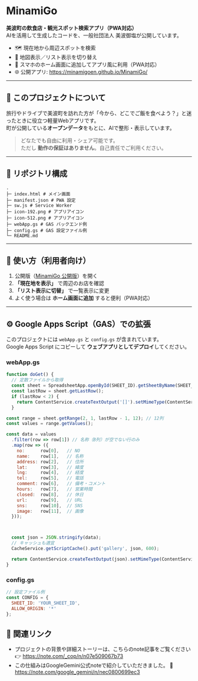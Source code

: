 # MinamiGo

**美波町の飲食店・観光スポット検索アプリ（PWA対応）**  
AIを活用して生成したコードを、一般社団法人 美波御塩が公開しています。

- 🗺️ 現在地から周辺スポットを検索  
- 📃 地図表示／リスト表示を切り替え  
- 📲 スマホのホーム画面に追加してアプリ風に利用（PWA対応）  
- 🌐 公開アプリ: https://minamigoen.github.io/MinamiGo/

---

## 📝 このプロジェクトについて
旅行やドライブで美波町を訪れた方が「今から、どこでご飯を食べよう？」と迷ったときに役立つ軽量Webアプリです。  
町が公開している**オープンデータ**をもとに、AIで整形・表示しています。  

> どなたでも自由に利用・シェア可能です。  
> ただし **動作の保証はありません**。自己責任でご利用ください。

---

## 📂 リポジトリ構成
```
.
├─ index.html # メイン画面
├─ manifest.json # PWA 設定
├─ sw.js # Service Worker
├─ icon-192.png # アプリアイコン
├─ icon-512.png # アプリアイコン
├─ webApp.gs # GAS バックエンド例
├─ config.gs # GAS 設定ファイル例
└─ README.md
```

---

## 🚀 使い方（利用者向け）

1. 公開版（[MinamiGo 公開版](https://minamigoen.github.io/MinamiGo/)）を開く
2. **「現在地を表示」** で周辺のお店を確認  
3. **「リスト表示に切替」** で一覧表示に変更  
4. よく使う場合は **ホーム画面に追加** すると便利（PWA対応）

---

## ⚙️ Google Apps Script（GAS）での拡張

このプロジェクトには `webApp.gs` と `config.gs` が含まれています。  
Google Apps Script にコピーして **ウェブアプリとしてデプロイ**してください。  

### webApp.gs
```javascript
function doGet() {
  // 定数ファイルから取得
  const sheet = SpreadsheetApp.openById(SHEET_ID).getSheetByName(SHEET_NAME);
  const lastRow = sheet.getLastRow();
  if (lastRow < 2) {
    return ContentService.createTextOutput('[]').setMimeType(ContentService.MimeType.JSON);
  }

const range = sheet.getRange(2, 1, lastRow - 1, 12); // 12列
const values = range.getValues();

const data = values
  .filter(row => row[1]) // 名称（B列）が空でない行のみ
  .map(row => ({
    no:      row[0],   // NO
    name:    row[1],   // 名称
    address: row[2],   // 住所
    lat:     row[3],   // 緯度
    lng:     row[4],   // 経度
    tel:     row[5],   // 電話
    comment: row[6],   // 備考・コメント
    hours:   row[7],   // 営業時間
    closed:  row[8],   // 休日
    url:     row[9],   // URL
    sns:     row[10],  // SNS
    image:   row[11],  // 画像
  }));



  const json = JSON.stringify(data);
  // キャッシュも適宜
  CacheService.getScriptCache().put('gallery', json, 600);

  return ContentService.createTextOutput(json).setMimeType(ContentService.MimeType.JSON);
}

```

### config.gs
```javascript
// 設定ファイル例
const CONFIG = {
  SHEET_ID: 'YOUR_SHEET_ID',
  ALLOW_ORIGIN: '*'
};
```

## 🔗 関連リンク
- プロジェクトの背景や詳細ストーリーは、こちらのnote記事をご覧ください  
  👉 https://note.com/_cop/n/n07e509067b73
- この仕組みはGoogleGemini公式noteで紹介していただきました。
  📒 https://note.com/google_gemini/n/nec0800699ec3
